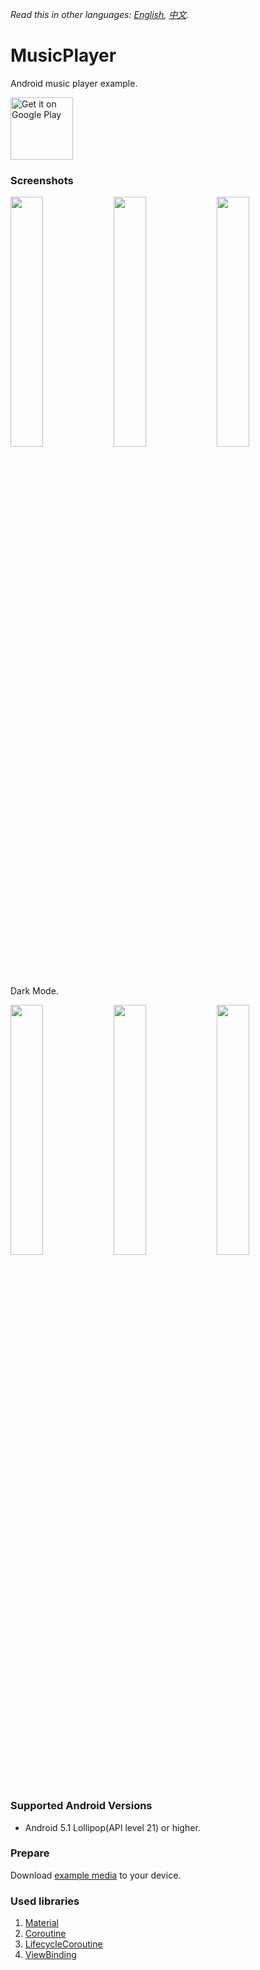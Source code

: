 *Read this in other languages: [English](README.md), [中文](README.zh-tw.md).*

# MusicPlayer
Android music player example.

<a href='https://play.google.com/store/apps/details?id=com.a1573595.musicplayer'><img alt='Get it on Google Play' src='https://play.google.com/intl/en_us/badges/images/generic/en_badge_web_generic.png' height="100px"/></a>

### Screenshots
<div style="dispaly:flex">
    <img src="https://user-images.githubusercontent.com/25738593/98453966-f8a1d380-2199-11eb-9d53-11c64c71c578.jpg" width="32%">
    <img src="https://user-images.githubusercontent.com/25738593/98453967-f8a1d380-2199-11eb-92f0-eb8d53c1884b.jpg" width="32%">
    <img src="https://user-images.githubusercontent.com/25738593/98453968-f93a6a00-2199-11eb-8724-ccae3180bf94.jpg" width="32%">
</div>

Dark Mode.
<div style="dispaly:flex">
    <img src="https://user-images.githubusercontent.com/25738593/98453963-f5a6e300-2199-11eb-8a1c-354f2e71308a.jpg" width="32%">
    <img src="https://user-images.githubusercontent.com/25738593/98453964-f770a680-2199-11eb-918f-c84094e1c20a.jpg" width="32%">
    <img src="https://user-images.githubusercontent.com/25738593/98453965-f8093d00-2199-11eb-8314-c74dbda4b875.jpg" width="32%">
</div>

### Supported Android Versions
- Android 5.1 Lollipop(API level 21) or higher.

### Prepare
Download [example media](https://ccrma.stanford.edu/~jos/pasp/Sound_Examples.html) to your device.

### Used libraries
1. [Material](https://material.io/)
2. [Coroutine](https://github.com/Kotlin/kotlinx.coroutines)
3. [LifecycleCoroutine](https://developer.android.com/topic/libraries/architecture/coroutines)
4. [ViewBinding](https://developer.android.com/topic/libraries/view-binding)